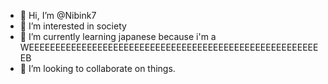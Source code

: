 - 👋 Hi, I’m @Nibink7
- 👀 I’m interested in society
- 🌱 I’m currently learning japanese because i'm a WEEEEEEEEEEEEEEEEEEEEEEEEEEEEEEEEEEEEEEEEEEEEEEEEEEEEEEEEB
- 💞️ I’m looking to collaborate on things.

<!---
Nibink7/Nibink7 is a ✨ special ✨ repository because its `README.md` (this file) appears on your GitHub profile.
You can click the Preview link to take a look at your changes.
--->
